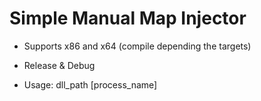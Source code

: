 
# Simple Manual Map Injector

- Supports x86 and x64 (compile depending the targets)
- Release & Debug

- Usage: dll_path [process_name]